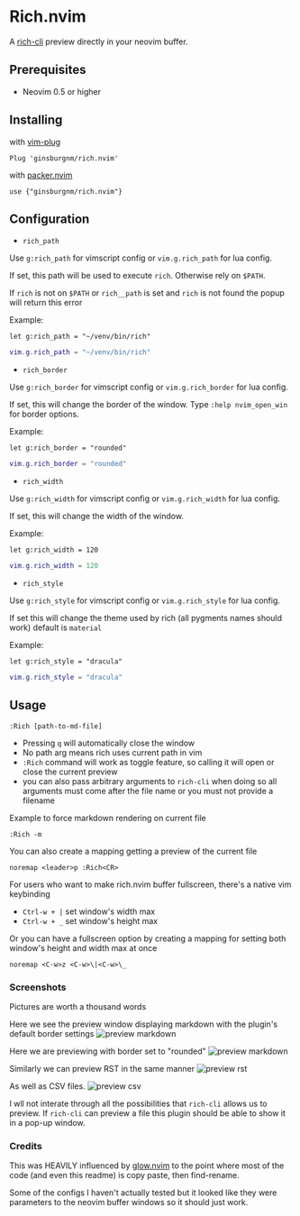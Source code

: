 # Rich.nvim

A [rich-cli](https://github.com/Textualize/rich-cli) preview directly in your
neovim buffer.

## Prerequisites

- Neovim 0.5 or higher

## Installing

with [vim-plug](https://github.com/junegunn/vim-plug)

```viml
Plug 'ginsburgnm/rich.nvim'
```

with [packer.nvim](https://github.com/wbthomason/packer.nvim)

```viml
use {"ginsburgnm/rich.nvim"}
```

## Configuration

- `rich_path`

Use `g:rich_path` for vimscript config or `vim.g.rich_path` for lua config.

If set, this path will be used to execute `rich`. Otherwise rely on `$PATH`.

If `rich` is not on `$PATH` or `rich__path` is set and `rich` is not found
the popup will return this error

Example:

```viml
let g:rich_path = "~/venv/bin/rich"
```

```lua
vim.g.rich_path = "~/venv/bin/rich"
```

- `rich_border`

Use `g:rich_border` for vimscript config or `vim.g.rich_border` for lua config.

If set, this will change the border of the window. Type `:help nvim_open_win`
for border options.

Example:

```viml
let g:rich_border = "rounded"
```

```lua
vim.g.rich_border = "rounded"
```

- `rich_width`

Use `g:rich_width` for vimscript config or `vim.g.rich_width` for lua config.

If set, this will change the width of the window.

Example:

```viml
let g:rich_width = 120
```

```lua
vim.g.rich_width = 120
```

- `rich_style`

Use `g:rich_style` for vimscript config or `vim.g.rich_style` for lua config.

If set this will change the theme used by rich (all pygments names should work)
default is `material`

Example:

```viml
let g:rich_style = "dracula"
```

```lua
vim.g.rich_style = "dracula"
```

## Usage

```viml
:Rich [path-to-md-file]
```

- Pressing `q` will automatically close the window
- No path arg means rich uses current path in vim
- `:Rich` command will work as toggle feature, so calling it will open or close
the current preview
- you can also pass arbitrary arguments to `rich-cli` when doing so all arguments
must come after the file name or you must not provide a filename

Example to force markdown rendering on current file

```viml
:Rich -m
```

You can also create a mapping getting a preview of the current file

```viml
noremap <leader>p :Rich<CR>
```

For users who want to make rich.nvim buffer fullscreen, there's a native vim keybinding

- `Ctrl-w + |` set window's width max
- `Ctrl-w + _` set window's height max

Or you can have a fullscreen option by creating a mapping for setting both
window's height and width max at once

```viml
noremap <C-w>z <C-w>\|<C-w>\_
```

### Screenshots

Pictures are worth a thousand words

Here we see the preview window displaying markdown with the plugin's default border settings
![preview markdown](/../screenshots/markdown_borderless.png?raw=true "Preview Markdown with no border")

Here we are previewing with border set to "rounded"
![preview markdown](/../screenshots/markdown_border.png?raw=true "Preview Markdown with border")

Similarly we can preview RST in the same manner
![preview rst](/../screenshots/rst.png?raw=true "Preview RST")

As well as CSV files.
![preview csv](/../screenshots/csv.png?raw=true "Preview csv")

I wll not interate through all the possibilities that `rich-cli` allows us to preview. 
If `rich-cli` can preview a file this plugin should be able to show it in a pop-up window.

### Credits

This was HEAVILY influenced by [glow.nvim](https://github.com/ellisonleao/glow.nvim)
to the point where most of the code (and even this readme) is copy paste, then find-rename.

Some of the configs I haven't actually tested but it looked like they were parameters
to the neovim buffer windows so it should just work.
